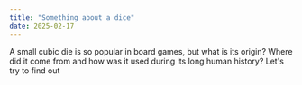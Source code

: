 ```yaml
---
title: "Something about a dice"
date: 2025-02-17
---
```


A small cubic die is so popular in board games, but what is its origin? Where did it come from and how was it used during its long human history? Let's try to find out
